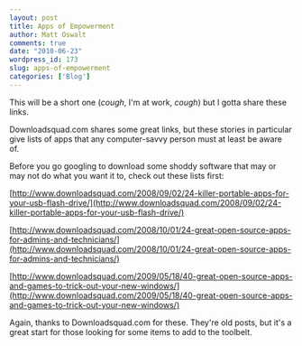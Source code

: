 ```yaml
---
layout: post
title: Apps of Empowerment
author: Matt Oswalt
comments: true
date: "2010-06-23"
wordpress_id: 173
slug: apps-of-empowerment
categories: ['Blog']
---
```



This will be a short one (*cough*, I'm at work, *cough*) but I gotta share these links.

Downloadsquad.com shares some great links, but these stories in particular give lists of apps that any computer-savvy person must at least be aware of.

Before you go googling to download some shoddy software that may or may not do what you want it to, check out these lists first:

[http://www.downloadsquad.com/2008/09/02/24-killer-portable-apps-for-your-usb-flash-drive/](http://www.downloadsquad.com/2008/09/02/24-killer-portable-apps-for-your-usb-flash-drive/)

[http://www.downloadsquad.com/2008/10/01/24-great-open-source-apps-for-admins-and-technicians/](http://www.downloadsquad.com/2008/10/01/24-great-open-source-apps-for-admins-and-technicians/)

[http://www.downloadsquad.com/2009/05/18/40-great-open-source-apps-and-games-to-trick-out-your-new-windows/](http://www.downloadsquad.com/2009/05/18/40-great-open-source-apps-and-games-to-trick-out-your-new-windows/)

Again, thanks to Downloadsquad.com for these. They're old posts, but it's a great start for those looking for some items to add to the toolbelt.
